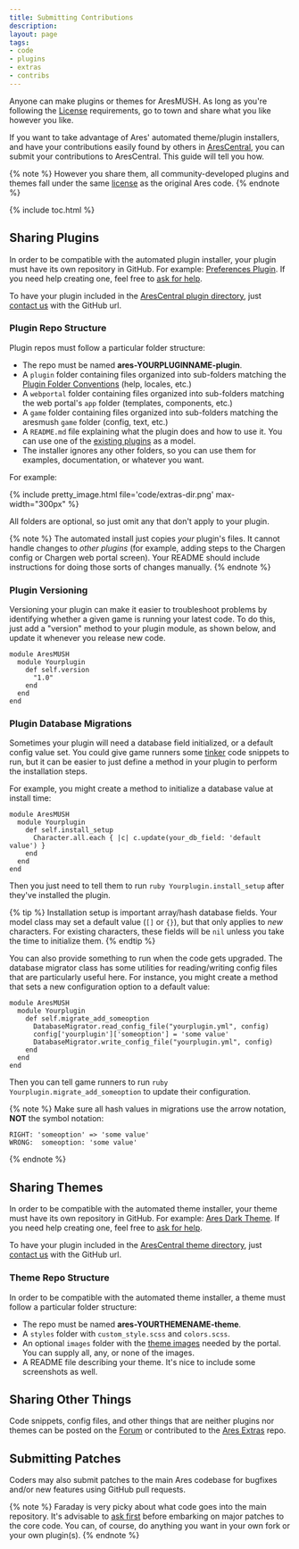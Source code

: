 ```yaml
---
title: Submitting Contributions
description: 
layout: page
tags:
- code
- plugins
- extras
- contribs
---
```


Anyone can make plugins or themes for AresMUSH. As long as you're following the [License](https://aresmush.com/license) requirements, go to town and share what you like however you like.

If you want to take advantage of Ares' automated theme/plugin installers, and have your contributions easily found by others in [AresCentral](https://arescentral.aresmush.com), you can submit your contributions to AresCentral. This guide will tell you how.

{% note %}
However you share them, all community-developed plugins and themes fall under the same [license](/license) as the original Ares code.
{% endnote %}

{% include toc.html %}

## Sharing Plugins

In order to be compatible with the automated plugin installer, your plugin must have its own repository in GitHub. For example: [Preferences Plugin](https://github.com/AresMUSH/ares-prefs-plugin). If you need help creating one, feel free to [ask for help](/feedback.html).

To have your plugin included in the [AresCentral plugin directory](https://arescentral.aresmush.com/plugins), just [contact us](/feedback.html) with the GitHub url.

### Plugin Repo Structure

Plugin repos must follow a particular folder structure:

* The repo must be named **ares-YOURPLUGINNAME-plugin**.
* A `plugin` folder containing files organized into sub-folders matching the [Plugin Folder Conventions](/tutorials/code/plugins.html) (help, locales, etc.)
* A `webportal` folder containing files organized into sub-folders matching the web portal's `app` folder (templates, components, etc.)
* A `game` folder containing files organized into sub-folders matching the aresmush `game` folder (config, text, etc.)
* A `README.md` file explaining what the plugin does and how to use it.  You can use one of the [existing plugins](https://github.com/AresMUSH/ares-prefs-plugin) as a model.
* The installer ignores any other folders, so you can use them for examples, documentation, or whatever you want.

For example:

{% include pretty_image.html file='code/extras-dir.png' max-width="300px" %}

All folders are optional, so just omit any that don't apply to your plugin.

{% note %} 
The automated install just copies _your_ plugin's files.  It cannot handle changes to _other plugins_ (for example, adding steps to the Chargen config or Chargen web portal screen). Your README should include instructions for doing those sorts of changes manually.
{% endnote %}

### Plugin Versioning

Versioning your plugin can make it easier to troubleshoot problems by identifying whether a given game is running your latest code.  To do this, just add a "version" method to your plugin module, as shown below, and update it whenever you release new code.

```
module AresMUSH
  module Yourplugin
    def self.version
      "1.0"
    end
  end
end
```

### Plugin Database Migrations

Sometimes your plugin will need a database field initialized, or a default config value set. You could give game runners some [tinker](/tutorials/code/tinker) code snippets to run, but it can be easier to just define a method in your plugin to perform the installation steps.

For example, you might create a method to initialize a database value at install time:

```
module AresMUSH
  module Yourplugin
    def self.install_setup
      Character.all.each { |c| c.update(your_db_field: 'default value') }
    end
  end
end
```

Then you just need to tell them to run `ruby Yourplugin.install_setup` after they've installed the plugin.

{% tip %}
Installation setup is important array/hash database fields. Your model class may set a default value (`[]` or `{}`), but that only applies to _new_ characters. For existing characters, these fields will be `nil` unless you take the time to initialize them.
{% endtip %}

You can also provide something to run when the code gets upgraded.  The database migrator class has some utilities for reading/writing config files that are particularly useful here.  For instance, you might create a method that sets a new configuration option to a default value:

```
module AresMUSH
  module Yourplugin
    def self.migrate_add_someoption
      DatabaseMigrator.read_config_file("yourplugin.yml", config)
      config['yourplugin']['someoption'] = 'some value'
      DatabaseMigrator.write_config_file("yourplugin.yml", config)
    end
  end
end
```

Then you can tell game runners to run `ruby Yourplugin.migrate_add_someoption` to update their configuration.

{% note %}
Make sure all hash values in migrations use the arrow notation, **NOT** the symbol notation: 

    RIGHT: 'someoption' => 'some value'
    WRONG:  someoption: 'some value'
{% endnote %}

## Sharing Themes

In order to be compatible with the automated theme installer, your theme must have its own repository in GitHub. For example: [Ares Dark Theme](https://github.com/AresMUSH/ares-dark-theme). If you need help creating one, feel free to [ask for help](/feedback.html).

To have your plugin included in the [AresCentral theme directory](https://arescentral.aresmush.com/themes), just [contact us](/feedback.html) with the GitHub url.

### Theme Repo Structure

In order to be compatible with the automated theme installer, a theme must follow a particular folder structure:

* The repo must be named **ares-YOURTHEMENAME-theme**.
* A `styles` folder with `custom_style.scss` and `colors.scss`.
* An optional `images` folder with the [theme images](/tutorials/config/website.html) needed by the portal. You can supply all, any, or none of the images.
* A README file describing your theme.  It's nice to include some screenshots as well.

## Sharing Other Things

Code snippets, config files, and other things that are neither plugins nor themes can be posted on the [Forum](https://forum.aresmush.com) or contributed to the [Ares Extras](https://github.com/AresMUSH/ares-extras) repo.

## Submitting Patches

Coders may also submit patches to the main Ares codebase for bugfixes and/or new features using GitHub pull requests.

{% note %} 
Faraday is very picky about what code goes into the main repository. It's advisable to [ask first](/feedback.html) before embarking on major patches to the core code. You can, of course, do anything you want in your own fork or your own plugin(s).
{% endnote %}
